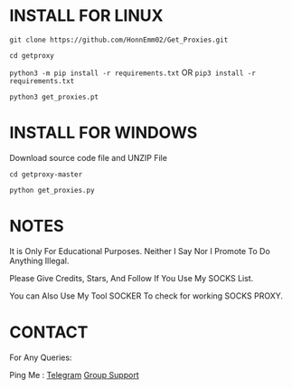 # INSTALL FOR LINUX

`git clone https://github.com/HonnEmm02/Get_Proxies.git`

`cd getproxy`

`python3 -m pip install -r requirements.txt` OR `pip3 install -r requirements.txt`

`python3 get_proxies.pt`

# INSTALL FOR WINDOWS

Download source code file and UNZIP File

`cd getproxy-master`

`python get_proxies.py`

# NOTES
It is Only For Educational Purposes. Neither I Say Nor I Promote To Do Anything Illegal.

Please Give Credits, Stars, And Follow If You Use My SOCKS List.

You can Also Use My Tool SOCKER To check for working SOCKS PROXY.

# CONTACT
For Any Queries:

Ping Me : [Telegram](https://t.me/codeilde02)
          [Group Support](https://t.me/codeildesp)
